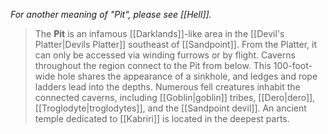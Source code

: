 *For another meaning of "Pit", please see [[Hell]].*
> The **Pit** is an infamous [[Darklands]]-like area in the [[Devil's Platter|Devils Platter]] southeast of [[Sandpoint]]. From the Platter, it can only be accessed via winding furrows or by flight. Caverns throughout the region connect to the Pit from below. This 100-foot-wide hole shares the appearance of a sinkhole, and ledges and rope ladders lead into the depths. 
> Numerous fell creatures inhabit the connected caverns, including [[Goblin|goblin]] tribes, [[Dero|dero]], [[Troglodyte|troglodytes]], and the [[Sandpoint devil]]. An ancient temple dedicated to [[Kabriri]] is located in the deepest parts.








